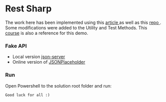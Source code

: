 # Rest Sharp
The work here has been implemented using this [article
](http://sudiptachaudhari.com/generic-rest-client-in-csharp/) as well as this [repo
](https://github.com/sudipta-chaudhari/GenericRestClient_CSharp). Some modifications were added to the Utility and Test Methods.
This [course](https://www.youtube.com/watch?v=lg-2e5KpjOA&list=PL6tu16kXT9PrnRtsbMjadSzrM0f43Nx8W) is also a reference for this demo.


### Fake API

 - Local version [json-server
](https://github.com/typicode/json-server)
 - Online version of [JSONPlaceholder
](https://jsonplaceholder.typicode.com/)

### Run
Open Powershell to the solution root folder and run:
```
Good luck for all :)